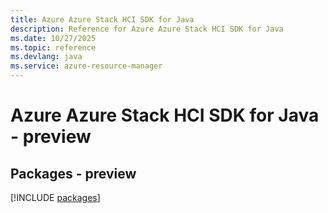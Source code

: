 ```yaml
---
title: Azure Azure Stack HCI SDK for Java
description: Reference for Azure Azure Stack HCI SDK for Java
ms.date: 10/27/2025
ms.topic: reference
ms.devlang: java
ms.service: azure-resource-manager
---
```

# Azure Azure Stack HCI SDK for Java - preview
## Packages - preview
[!INCLUDE [packages](azure-stack-hci-index.md)]